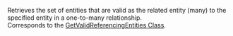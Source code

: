 Retrieves the set of entities that are valid as the related entity (many) to the specified entity in a one-to-many relationship.  
Corresponds to the [GetValidReferencingEntities Class](https://msdn.microsoft.com/library/microsoft.xrm.sdk.messages.getvalidreferencingentitiesrequest.aspx).
